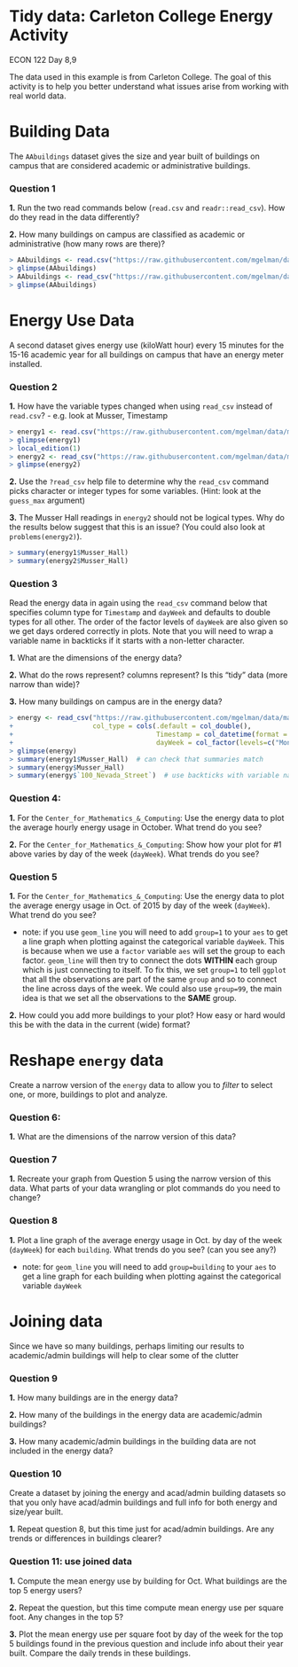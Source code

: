 Tidy data: Carleton College Energy Activity
================
ECON 122
Day 8,9

The data used in this example is from Carleton College. The goal of this
activity is to help you better understand what issues arise from working
with real world data.

# Building Data

The `AAbuildings` dataset gives the size and year built of buildings on
campus that are considered academic or administrative buildings.

### Question 1

**1.** Run the two read commands below (`read.csv` and
`readr::read_csv`). How do they read in the data differently?

**2.** How many buildings on campus are classified as academic or
administrative (how many rows are there)?

``` r
> AAbuildings <- read.csv("https://raw.githubusercontent.com/mgelman/data/master/AcadAdminBuildings.csv",stringsAsFactors=TRUE)
> glimpse(AAbuildings)
> AAbuildings <- read_csv("https://raw.githubusercontent.com/mgelman/data/master/AcadAdminBuildings.csv")
> glimpse(AAbuildings)
```

# Energy Use Data

A second dataset gives energy use (kiloWatt hour) every 15 minutes for
the 15-16 academic year for all buildings on campus that have an energy
meter installed.

### Question 2

**1.** How have the variable types changed when using `read_csv` instead
of `read.csv`? - e.g. look at Musser, Timestamp

``` r
> energy1 <- read.csv("https://raw.githubusercontent.com/mgelman/data/master/EnergyData1516.csv",stringsAsFactors=TRUE)
> glimpse(energy1)
> local_edition(1)
> energy2 <- read_csv("https://raw.githubusercontent.com/mgelman/data/master/EnergyData1516.csv")
> glimpse(energy2)
```

**2.** Use the `?read_csv` help file to determine why the `read_csv`
command picks character or integer types for some variables. (Hint: look
at the `guess_max` argument)

**3.** The Musser Hall readings in `energy2` should not be logical
types. Why do the results below suggest that this is an issue? (You
could also look at `problems(energy2)`).

``` r
> summary(energy1$Musser_Hall)
> summary(energy2$Musser_Hall)
```

### Question 3

Read the energy data in again using the `read_csv` command below that
specifies column type for `Timestamp` and `dayWeek` and defaults to
double types for all other. The order of the factor levels of `dayWeek`
are also given so we get days ordered correctly in plots. Note that you
will need to wrap a variable name in backticks if it starts with a
non-letter character.

**1.** What are the dimensions of the energy data?

**2.** What do the rows represent? columns represent? Is this “tidy”
data (more narrow than wide)?

**3.** How many buildings on campus are in the energy data?

``` r
> energy <- read_csv("https://raw.githubusercontent.com/mgelman/data/master/EnergyData1516.csv", 
+                    col_type = cols(.default = col_double(), 
+                                    Timestamp = col_datetime(format = ""),
+                                    dayWeek = col_factor(levels=c("Mon","Tues","Wed","Thurs","Fri","Sat","Sun"))))
> glimpse(energy)
> summary(energy1$Musser_Hall)  # can check that summaries match
> summary(energy$Musser_Hall)
> summary(energy$`100_Nevada_Street`)  # use backticks with variable names that start with numbers
```

### Question 4:

**1.** For the `Center_for_Mathematics_&_Computing`: Use the energy data
to plot the average hourly energy usage in October. What trend do you
see?

**2.** For the `Center_for_Mathematics_&_Computing`: Show how your plot
for #1 above varies by day of the week (`dayWeek`). What trends do you
see?

### Question 5

**1.** For the `Center_for_Mathematics_&_Computing`: Use the energy data
to plot the average energy usage in Oct. of 2015 by day of the week
(`dayWeek`). What trend do you see?

-   note: if you use `geom_line` you will need to add `group=1` to your
    `aes` to get a line graph when plotting against the categorical
    variable `dayWeek`. This is because when we use a `factor` variable
    `aes` will set the group to each factor. `geom_line` will then try
    to connect the dots **WITHIN** each group which is just connecting
    to itself. To fix this, we set `group=1` to tell `ggplot` that all
    the observations are part of the same `group` and so to connect the
    line across days of the week. We could also use `group=99`, the main
    idea is that we set all the observations to the **SAME** group.

**2.** How could you add more buildings to your plot? How easy or hard
would this be with the data in the current (wide) format?

# Reshape `energy` data

Create a narrow version of the `energy` data to allow you to *filter* to
select one, or more, buildings to plot and analyze.

### Question 6:

**1.** What are the dimensions of the narrow version of this data?

### Question 7

**1.** Recreate your graph from Question 5 using the narrow version of
this data. What parts of your data wrangling or plot commands do you
need to change?

### Question 8

**1.** Plot a line graph of the average energy usage in Oct. by day of
the week (`dayWeek`) for each `building`. What trends do you see? (can
you see any?)

-   note: for `geom_line` you will need to add `group=building` to your
    `aes` to get a line graph for each building when plotting against
    the categorical variable `dayWeek`

# Joining data

Since we have so many buildings, perhaps limiting our results to
academic/admin buildings will help to clear some of the clutter

### Question 9

**1.** How many buildings are in the energy data?

**2.** How many of the buildings in the energy data are academic/admin
buildings?

**3.** How many academic/admin buildings in the building data are not
included in the energy data?

### Question 10

Create a dataset by joining the energy and acad/admin building datasets
so that you only have acad/admin buildings and full info for both energy
and size/year built.

**1.** Repeat question 8, but this time just for acad/admin buildings.
Are any trends or differences in buildings clearer?

### Question 11: use joined data

**1.** Compute the mean energy use by building for Oct. What buildings
are the top 5 energy users?

**2.** Repeat the question, but this time compute mean energy use per
square foot. Any changes in the top 5?

**3.** Plot the mean energy use per square foot by day of the week for
the top 5 buildings found in the previous question and include info
about their year built. Compare the daily trends in these buildings.
